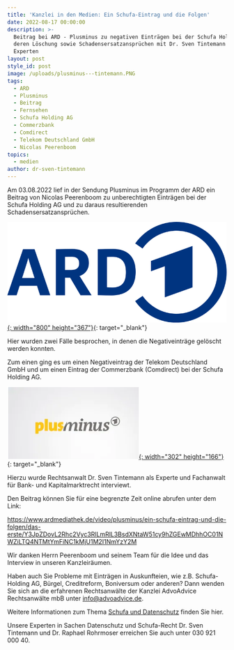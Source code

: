 ```yaml
---
title: 'Kanzlei in den Medien: Ein Schufa-Eintrag und die Folgen'
date: 2022-08-17 00:00:00
description: >-
  Beitrag bei ARD - Plusminus zu negativen Einträgen bei der Schufa Holding AG,
  deren Löschung sowie Schadensersatzansprüchen mit Dr. Sven Tintemann als
  Experten
layout: post
style_id: post
image: /uploads/plusminus---tintemann.PNG
tags:
  - ARD
  - Plusminus
  - Beitrag
  - Fernsehen
  - Schufa Holding AG
  - Commerzbank
  - Comdirect
  - Telekom Deutschland GmbH
  - Nicolas Peerenboom
topics:
  - medien
author: dr-sven-tintemann
---
```

Am 03.08.2022 lief in der Sendung Plusminus im Programm der ARD ein Beitrag von Nicolas Peerenboom zu unberechtigten Einträgen bei der Schufa Holding AG und zu daraus resultierenden Schadensersatzansprüchen.&nbsp;

[![](/uploads/ard-logo-2019-svg.png){: width="800" height="367"}](){: target="_blank"}

Hier wurden zwei Fälle besprochen, in denen die Negativeinträge gelöscht werden konnten.&nbsp;

Zum einen ging es um einen Negativeintrag der Telekom Deutschland GmbH und um einen Eintrag der Commerzbank (Comdirect) bei der Schufa Holding AG.

[![](/uploads/plusminus-bunt.PNG){: width="302" height="166"}](https://www.ardmediathek.de/video/plusminus/ein-schufa-eintrag-und-die-folgen/das-erste/Y3JpZDovL2Rhc2Vyc3RlLmRlL3BsdXNtaW51cy9hZGEwMDhhOC01NWZiLTQ4NTMtYmFiNC1kMjU1M2I1NmYzY2M){: target="_blank"}

Hierzu wurde Rechtsanwalt Dr. Sven Tintemann als Experte und Fachanwalt für Bank- und Kapitalmarktrecht interviewt.&nbsp;

Den Beitrag können Sie für eine begrenzte Zeit online abrufen unter dem Link:

https://www.ardmediathek.de/video/plusminus/ein-schufa-eintrag-und-die-folgen/das-erste/Y3JpZDovL2Rhc2Vyc3RlLmRlL3BsdXNtaW51cy9hZGEwMDhhOC01NWZiLTQ4NTMtYmFiNC1kMjU1M2I1NmYzY2M&nbsp;

Wir danken Herrn Peerenboom und seinem Team für die Idee und das Interview in unseren Kanzleiräumen.&nbsp;

Haben auch Sie Probleme mit Einträgen in Auskunfteien, wie z.B. Schufa-Holding AG, Bürgel, Creditreform, Boniversum oder anderen? Dann wenden Sie sich an die erfahrenen Rechtsanwälte der Kanzlei AdvoAdvice Rechtsanwälte mbB unter [info@advoadvice.de](mailto:info@advoadvice.de).

Weitere Informationen zum Thema [Schufa und Datenschutz](/themen/schufa-und-datenschutz/)&nbsp;finden Sie hier.&nbsp;

Unsere Experten in Sachen Datenschutz und Schufa-Recht Dr. Sven Tintemann und Dr. Raphael Rohrmoser erreichen Sie auch unter 030 921 000 40.